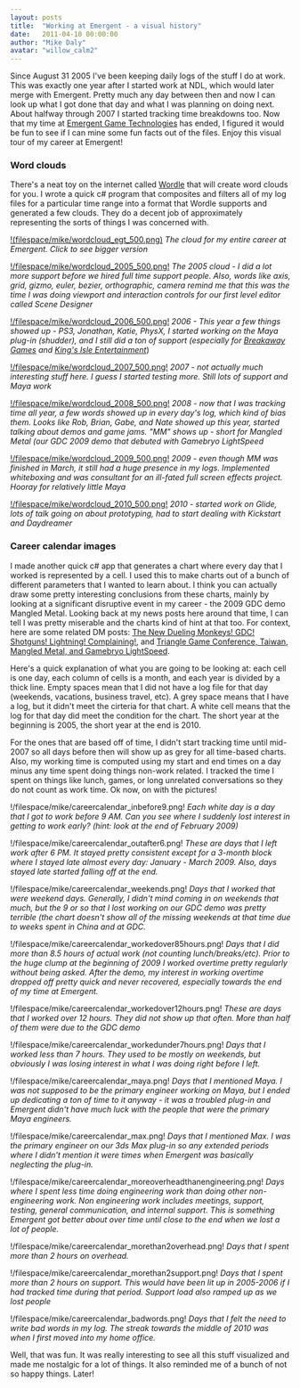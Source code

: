 ```yaml
---
layout: posts
title:  "Working at Emergent - a visual history"
date:   2011-04-10 00:00:00
author: "Mike Daly"
avatar: "willow_calm2"
---
```

Since August 31 2005 I've been keeping daily logs of the stuff I do at work. This was exactly one year after I started work at NDL, which would later merge with Emergent. Pretty much any day between then and now I can look up what I got done that day and what I was planning on doing next. About halfway through 2007 I started tracking time breakdowns too. Now that my time at [Emergent Game Technologies](http://www.joystiq.com/2010/11/13/emergent-to-sell-gamebryo-and-the-rest-of-its-assets/) has ended, I figured it would be fun to see if I can mine some fun facts out of the files. Enjoy this visual tour of my career at Emergent!

### Word clouds

There's a neat toy on the internet called [Wordle](http://www.wordle.net/) that will create word clouds for you. I wrote a quick c# program that composites and filters all of my log files for a particular time range into a format that Wordle supports and generated a few clouds. They do a decent job of approximately representing the sorts of things I was concerned with.

[!(filespace/mike/wordcloud_egt_500.png)](/filespace/mike/wordcloud_egt.png)
_The cloud for my entire career at Emergent. Click to see bigger version_

[!/filespace/mike/wordcloud_2005_500.png!](/filespace/mike/wordcloud_2005.png)
_The 2005 cloud - I did a lot more support before we hired full time support people. Also, words like axis, grid, gizmo, euler, bezier, orthographic, camera remind me that this was the time I was doing viewport and interaction controls for our first level editor called Scene Designer_

[!/filespace/mike/wordcloud_2006_500.png!](/filespace/mike/wordcloud_2006.png)
_2006 - This year a few things showed up - PS3, Jonathan, Katie, PhysX, I started working on the Maya plug-in (shudder), and I still did a ton of support (especially for [Breakaway Games](http://www.breakawaygames.com/) and [King's Isle Entertainment](http://www.kingsisle.com/)_)

[!/filespace/mike/wordcloud_2007_500.png!](/filespace/mike/wordcloud_2007.png)
_2007 - not actually much interesting stuff here. I guess I started testing more. Still lots of support and Maya work_

[!/filespace/mike/wordcloud_2008_500.png!](/filespace/mike/wordcloud_2008.png)
_2008 - now that I was tracking time all year, a few words showed up in every day's log, which kind of bias them. Looks like Rob, Brian, Gabe, and Nate showed up this year, started talking about demos and game jams. &quot;MM&quot; shows up - short for Mangled Metal (our GDC 2009 demo that debuted with Gamebryo LightSpeed_

[!/filespace/mike/wordcloud_2009_500.png!](/filespace/mike/wordcloud_2009.png)
_2009 - even though MM was finished in March, it still had a huge presence in my logs. Implemented whiteboxing and was consultant for an ill-fated full screen effects project. Hooray for relatively little Maya_

[!/filespace/mike/wordcloud_2010_500.png!](/filespace/mike/wordcloud_2010.png)
_2010 - started work on Glide, lots of talk going on about prototyping, had to start dealing with Kickstart and Daydreamer_

### Career calendar images

I made another quick c# app that generates a chart where every day that I worked is represented by a cell. I used this to make charts out of a bunch of different parameters that I wanted to learn about. I think you can actually draw some pretty interesting conclusions from these charts, mainly by looking at a significant disruptive event in my career - the 2009 GDC demo Mangled Metal. Looking back at my news posts here around that time, I can tell I was pretty miserable and the charts kind of hint at that too. For context, here are some related DM posts: [The New Dueling Monkeys! GDC! Shotguns! Lightning! Complaining!](/2009/03/31/the-new-dueling-monkeys-gdc-shotguns-lightning-complaining.html), and [Triangle Game Conference, Taiwan, Mangled Metal, and Gamebryo LightSpeed](/2009/05/04/triangle-game-conference-taiwan-mangled-metal-and-gamebryo-lightspeed.html).

Here's a quick explanation of what you are going to be looking at: each cell is one day, each column of cells is a month, and each year is divided by a thick line. Empty spaces mean that I did not have a log file for that day (weekends, vacations, business travel, etc). A grey space means that I have a log, but it didn't meet the cirteria for that chart. A white cell means that the log for that day did meet the condition for the chart. The short year at the beginning is 2005, the short year at the end is 2010.

For the ones that are based off of time, I didn't start tracking time until mid-2007 so all days before then will show up as grey for all time-based charts. Also, my working time is computed using my start and end times on a day minus any time spent doing things non-work related. I tracked the time I spent on things like lunch, games, or long unrelated conversations so they do not count as work time. Ok now, on with the pictures!

!/filespace/mike/careercalendar_inbefore9.png!
_Each white day is a day that I got to work before 9 AM. Can you see where I suddenly lost interest in getting to work early? (hint: look at the end of February 2009)_

!/filespace/mike/careercalendar_outafter6.png!
_These are days that I left work after 6 PM. It stayed pretty consistent except for a 3-month block where I stayed late almost every day: January - March 2009. Also, days stayed late started falling off at the end._

!/filespace/mike/careercalendar_weekends.png!
_Days that I worked that were weekend days. Generally, I didn't mind coming in on weekends that much, but the 9 or so that I lost working on our GDC demo was pretty terrible (the chart doesn't show all of the missing weekends at that time due to weeks spent in China and at GDC._

!/filespace/mike/careercalendar_workedover85hours.png!
_Days that I did more than 8.5 hours of actual work (not counting lunch/breaks/etc). Prior to the huge clump at the beginning of 2009 I worked overtime pretty regularly without being asked. After the demo, my interest in working overtime dropped off pretty quick and never recovered, especially towards the end of my time at Emergent._

!/filespace/mike/careercalendar_workedover12hours.png!
_These are days that I worked over 12 hours. They did not show up that often. More than half of them were due to the GDC demo_

!/filespace/mike/careercalendar_workedunder7hours.png!
_Days that I worked less than 7 hours. They used to be mostly on weekends, but obviously I was losing interest in what I was doing right before I left._

!/filespace/mike/careercalendar_maya.png!
_Days that I mentioned Maya. I was not supposed to be the primary engineer working on Maya, but I ended up dedicating a ton of time to it anyway - it was a troubled plug-in and Emergent didn't have much luck with the people that were the primary Maya engineers._

!/filespace/mike/careercalendar_max.png!
_Days that I mentioned Max. I was the primary engineer on our 3ds Max plug-in so any extended periods where I didn't mention it were times when Emergent was basically neglecting the plug-in._

!/filespace/mike/careercalendar_moreoverheadthanengineering.png!
_Days where I spent less time doing engineering work than doing other non-engineering work. Non engineering work includes meetings, support, testing, general communication, and internal support. This is something Emergent got better about over time until close to the end when we lost a lot of people._

!/filespace/mike/careercalendar_morethan2overhead.png!
_Days that I spent more than 2 hours on overhead._

!/filespace/mike/careercalendar_morethan2support.png!
_Days that I spent more than 2 hours on support. This would have been lit up in 2005-2006 if I had tracked time during that period. Support load also ramped up as we lost people_

!/filespace/mike/careercalendar_badwords.png!
_Days that I felt the need to write bad words in my log. The streak towards the middle of 2010 was when I first moved into my home office._

Well, that was fun. It was really interesting to see all this stuff visualized and made me nostalgic for a lot of things. It also reminded me of a bunch of not so happy things. Later!
